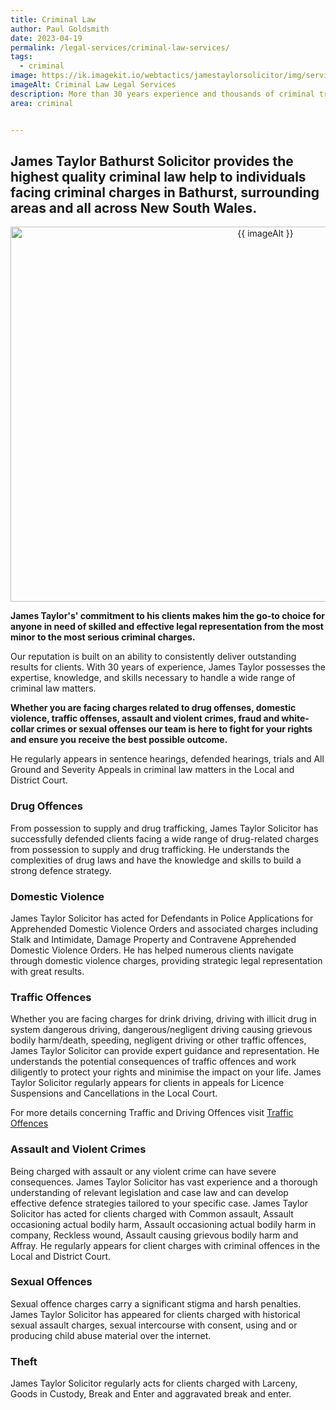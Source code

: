 ```yaml
---
title: Criminal Law
author: Paul Goldsmith
date: 2023-04-19
permalink: /legal-services/criminal-law-services/
tags:
  - criminal
image: https://ik.imagekit.io/webtactics/jamestaylorsolicitor/img/services/legal-600x400.jpg
imageAlt: Criminal Law Legal Services
description: More than 30 years experience and thousands of criminal trials makes James Taylor Solicitor the go-to choice for anyone in need of skilled and effective legal representation from the most minor to the most serious criminal charges.
area: criminal


---
```




## James Taylor Bathurst Solicitor provides the highest quality criminal law help to individuals facing criminal charges in Bathurst, surrounding areas and all across New South Wales. ##

<div class="postdetailimage" align="center">
<img src="{{ image }}/tr:w-800,h-533" alt="{{ imageAlt }}" title="{{ imageAlt }}" width="800px" height="600px" class="postimg">
</div>

**James Taylor's' commitment to his clients makes him the go-to choice for anyone in need of skilled and effective legal representation from the most minor to the most serious criminal charges.**

Our reputation is built on an ability to consistently deliver outstanding results for clients. With 30 years of experience, James Taylor possesses the expertise, knowledge, and skills necessary to handle a wide range of criminal law matters.

**Whether you are facing charges related to drug offenses, domestic violence, traffic offenses, assault and violent crimes, fraud and white-collar crimes or sexual offenses our team is here to fight for your rights and ensure you receive the best possible outcome.**

He regularly appears in sentence hearings, defended hearings, trials and All Ground and Severity Appeals in criminal law matters in the Local and District Court.

### Drug Offences ###
From possession to supply and drug trafficking, James Taylor Solicitor has successfully defended clients facing a wide range of drug-related charges from possession to supply and drug trafficking. He understands the complexities of drug laws and have the knowledge and skills to build a strong defence strategy.

### Domestic Violence ###
James Taylor Solicitor has acted for Defendants in Police Applications for Apprehended Domestic Violence Orders and associated charges including Stalk and Intimidate, Damage Property and Contravene Apprehended Domestic Violence Orders. He has helped numerous clients navigate through domestic violence charges, providing strategic legal representation with great results.

### Traffic Offences ###
Whether you are facing charges for drink driving, driving with illicit drug in system dangerous driving, dangerous/negligent driving causing grievous bodily harm/death, speeding, negligent driving or other traffic offences, James Taylor Solicitor can provide expert guidance and representation. He understands the potential consequences of traffic offences and work diligently to protect your rights and minimise the impact on your life. James Taylor Solicitor regularly appears for clients in appeals for Licence Suspensions and Cancellations in the Local Court.

<p>For more details concerning Traffic and Driving Offences visit <a href="/legal-services/traffic-and-driving-offences/" title="Traffic and Driving Offences" alt="Traffic and Driving Offences link">Traffic Offences</a></p>

### Assault and Violent Crimes ###
Being charged with assault or any violent crime can have severe consequences. James Taylor Solicitor has vast experience and a thorough understanding of relevant legislation and case law and can develop effective defence strategies tailored to your specific case. James Taylor Solicitor has acted for clients charged with Common assault, Assault occasioning actual bodily harm, Assault occasioning actual bodily harm in company, Reckless wound, Assault causing grievous bodily harm and Affray. He regularly appears for client charges with criminal offences in the Local and District Court.

### Sexual Offences ###
Sexual offence charges carry a significant stigma and harsh penalties. James Taylor Solicitor has appeared for clients charged with historical sexual assault charges, sexual intercourse with consent, using and or producing child abuse material over the internet.

### Theft ###
James Taylor Solicitor regularly acts for clients charged with Larceny, Goods in Custody, Break and Enter and aggravated break and enter.